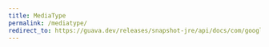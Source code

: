 ```yaml
---
title: MediaType
permalink: /mediatype/
redirect_to: https://guava.dev/releases/snapshot-jre/api/docs/com/google/common/net/MediaType.html
---
```

